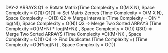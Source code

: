 DAY-2 ARRAYS
    Q1    => Rotate Matrix(Time Complexity = O(M X N), Space Complexity = O(1))
    Q1(1) => Set Matrix Zeroes (Time Complexity = O(M X N), Space Complexity = O(1))
    Q2    => Merge Intervals  (Time Complexity = O(N * log(N)), Space Complexity = O(N))
    Q3    => Merge Two Sorted ARRAYS  (Time Complexity =O((M+N) * log(M+N)) , Space Complexity = O(1))
    Q3(1) => Merge Two Sorted ARRAYS  (Time Complexity =O((M+N)) , Space Complexity = O(1))
    Q4   => Find Duplicates (Time Complexity =)  (Time Complexity =O(N*log(N)) , Space Complexity = O(1))
